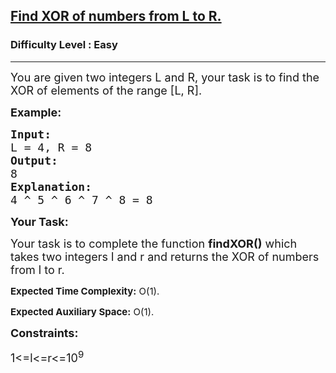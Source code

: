 <h2><a href="https://practice.geeksforgeeks.org/problems/find-xor-of-numbers-from-l-to-r/1?utm_source=geeksforgeeks&utm_medium=ml_article_practice_tab&utm_campaign=article_practice_tab">Find XOR of numbers from L to R.</a></h2><h3>Difficulty Level : Easy</h3><hr><div class="problems_problem_content__Xm_eO"><p><span style="font-size:18px">You are given two integers L and R, your task is to find the XOR of elements of the range [L, R].</span></p>

<p><span style="font-size:18px"><strong>Example:</strong></span></p>

<pre><span style="font-size:18px"><strong>Input: </strong>
L = 4, R = 8 
<strong>Output:</strong>
8 
<strong>Explanation:</strong>
4 ^ 5 ^ 6 ^ 7 ^ 8 = 8</span></pre>

<p><span style="font-size:18px"><strong>Your Task:</strong></span></p>

<p><span style="font-size:18px">Your task is to complete the function <strong>findXOR()</strong> which takes two integers l and r and returns the XOR of numbers from l to r.</span></p>

<p><span style="font-size:18px"><sup><strong>Expected Time Complexity:</strong> O(1).</sup></span></p>

<p><span style="font-size:18px"><sup><strong>Expected Auxiliary Space:</strong> O(1).</sup></span></p>

<p><span style="font-size:18px"><strong>Constraints:</strong></span></p>

<p><span style="font-size:18px">1&lt;=l&lt;=r&lt;=10<sup>9</sup></span></p>
</div>